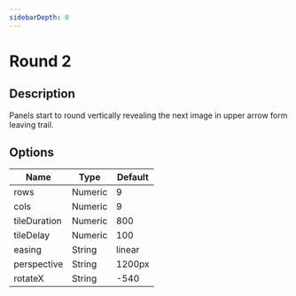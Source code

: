 ```yaml
---
sidebarDepth: 0
---
```


# Round 2

## Description

Panels start to round vertically revealing the next image in upper arrow form leaving trail.

## Options

| Name | Type | Default |
|------|------|---------|
| rows | Numeric | 9 |
| cols | Numeric | 9 |
| tileDuration | Numeric | 800 |
| tileDelay | Numeric | 100 |
| easing | String | linear |
| perspective | String | 1200px |
| rotateX | String | -540 |
